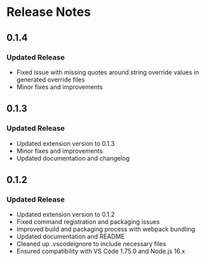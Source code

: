 # Release Notes

## 0.1.4
### Updated Release
- Fixed issue with missing quotes around string override values in generated override files
- Minor fixes and improvements

## 0.1.3
### Updated Release
- Updated extension version to 0.1.3
- Minor fixes and improvements
- Updated documentation and changelog

## 0.1.2
### Updated Release
- Updated extension version to 0.1.2
- Fixed command registration and packaging issues
- Improved build and packaging process with webpack bundling
- Updated documentation and README
- Cleaned up .vscodeignore to include necessary files
- Ensured compatibility with VS Code 1.75.0 and Node.js 16.x
